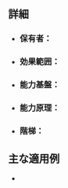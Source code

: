 <!--異能の項目や異能一覧のREADMEを参照しながら書くこと-->

<!--ここに項目名(番号はつけない)-->
# 

  <!--ここに概要-->


## 詳細

- ### 保有者：
- ### 効果範囲：
- ### 能力基盤：
- ### 能力原理：
- ### 階梯：

<!--ここに詳細な内容を書く-->
  

## 主な適用例

<!--主な使用例や応用例等をリストに-->
- 